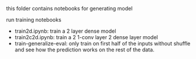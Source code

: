 this folder contains notebooks for generating model


run training notebooks
- train2d.ipynb: train a 2 layer dense model
- train2c2d.ipynb: train a 2 1-conv layer 2 dense layer model
- train-generalize-eval: only train on first half of the inputs without shuffle and see how the prediction works on the rest of the data.
